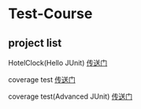 # Test-Course
## project list
HotelClock(Hello JUnit) [传送门](https://github.com/InfiniteXyy/Test-Course-Projects/tree/master/chapter01)

coverage test [传送门](https://github.com/InfiniteXyy/Test-Course-Projects/tree/master/chapter02)

coverage test(Advanced JUnit) [传送门](https://github.com/InfiniteXyy/Test-Course-Projects/tree/master/chapter03)


